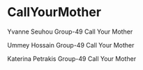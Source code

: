 # CallYourMother



Yvanne Seuhou                  Group-49                                 Call Your Mother

Ummey Hossain                  Group-49                                 Call Your Mother

Katerina Petrakis              Group-49                                 Call Your Mother

